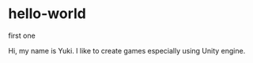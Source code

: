 # hello-world
first one

Hi, my name is Yuki. I like to create games especially using Unity engine. 
